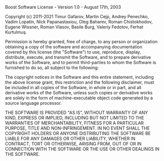 Boost Software License - Version 1.0 - August 17th, 2003

Copyright (c) 2011-2021 Timur Gafarov, Martin Cejp, Andrey Penechko, Vadim Lopatin,
Nick Papanastasiou, Oleg Baharev, Roman Chistokhodov, Eugene Wissner, Roman Vlasov, 
Basile Burg, Valeriy Fedotov, Ferhat Kurtulmuş.

Permission is hereby granted, free of charge, to any person or organization
obtaining a copy of the software and accompanying documentation covered by
this license (the "Software") to use, reproduce, display, distribute,
execute, and transmit the Software, and to prepare derivative works of the
Software, and to permit third-parties to whom the Software is furnished to
do so, all subject to the following:

The copyright notices in the Software and this entire statement, including
the above license grant, this restriction and the following disclaimer,
must be included in all copies of the Software, in whole or in part, and
all derivative works of the Software, unless such copies or derivative
works are solely in the form of machine-executable object code generated by
a source language processor.

THE SOFTWARE IS PROVIDED "AS IS", WITHOUT WARRANTY OF ANY KIND, EXPRESS OR
IMPLIED, INCLUDING BUT NOT LIMITED TO THE WARRANTIES OF MERCHANTABILITY,
FITNESS FOR A PARTICULAR PURPOSE, TITLE AND NON-INFRINGEMENT. IN NO EVENT
SHALL THE COPYRIGHT HOLDERS OR ANYONE DISTRIBUTING THE SOFTWARE BE LIABLE
FOR ANY DAMAGES OR OTHER LIABILITY, WHETHER IN CONTRACT, TORT OR OTHERWISE,
ARISING FROM, OUT OF OR IN CONNECTION WITH THE SOFTWARE OR THE USE OR OTHER
DEALINGS IN THE SOFTWARE.
